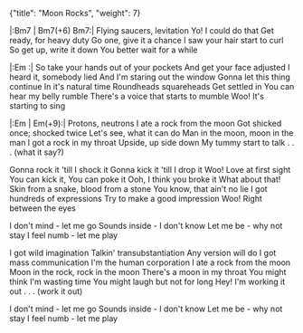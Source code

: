 {"title": "Moon Rocks",
"weight": 7}


|:Bm7   |    Bm7(+6) Bm7:|
Flying saucers, levitation
Yo! I could do that
Get ready, for heavy duty
Go one, give it a chance
I saw your hair start to curl
So get up, write it down
You better wait for a while

|:Em    :|
So take your hands out of your pockets
And get your face adjusted
I heard it, somebody lied
And I'm staring out the window
Gonna let this thing continue
In it's natural time
Roundheads squareheads
Get settled in
You can hear my belly rumble
There's a voice that starts to mumble
Woo! It's starting to sing

|:Em    |   Em(+9):|
Protons, neutrons
I ate a rock from the moon
Got shicked once; shocked twice
Let's see, what it can do
Man in the moon, moon in the man
I got a rock in my throat
Upside, up side down
My tummy start to talk . . . (what it say?)

Gonna rock it 'till I shock it
Gonna kick it 'till I drop it
Woo!  Love at first sight
You can kick it, You can poke it
Ooh, I think you broke it
What about that!
Skin from a snake, blood from a stone
You know, that ain't no lie
I got hundreds of expressions
Try to make a good impression
Woo!  Right between the eyes

I don't mind - let me go
Sounds inside - I don't know
Let me be - why not stay
I feel numb - let me play

I got wild imagination
Talkin' transubstantiation
Any version will do
I got mass communication
I'm the human corporation
I ate a rock from the moon
Moon in the rock, rock in the moon
There's a moon in my throat
You might think I'm wasting time
You might laugh but not for long
Hey! I'm working it out . . . (work it out)

I don't mind - let me go
Sounds inside - I don't know
Let me be - why not stay
I feel numb - let me play
